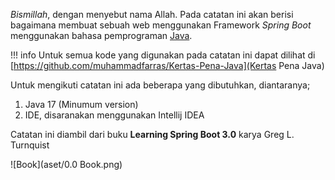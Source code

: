 _Bismillah_, dengan menyebut nama Allah. Pada catatan ini akan berisi bagaimana membuat sebuah web menggunakan Framework _Spring Boot_ menggunakan bahasa pemprograman [Java](../Programming%20Language/Java/01.%20Strings.md).


!!! info
    Untuk semua kode yang digunakan pada catatan ini dapat dilihat di [https://github.com/muhammadfarras/Kertas-Pena-Java](Kertas Pena Java)


Untuk mengikuti catatan ini ada beberapa yang dibutuhkan, diantaranya;
1.  Java 17 (Minumum version)
2.  IDE, disaranakan menggunakan Intellij IDEA


Catatan ini diambil dari buku **Learning Spring Boot 3.0** karya Greg L. Turnquist

![Book](aset/0.0 Book.png)